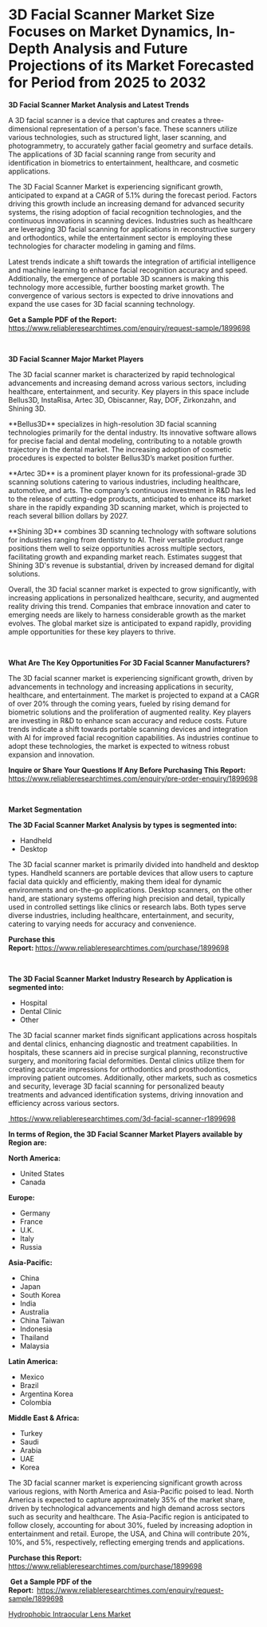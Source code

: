 <p><h1>3D Facial Scanner Market Size Focuses on Market Dynamics, In-Depth Analysis and Future Projections of its Market Forecasted for Period from 2025 to 2032</h1></p><p><strong>3D Facial Scanner Market Analysis and Latest Trends</strong></p>
<p><p>A 3D facial scanner is a device that captures and creates a three-dimensional representation of a person's face. These scanners utilize various technologies, such as structured light, laser scanning, and photogrammetry, to accurately gather facial geometry and surface details. The applications of 3D facial scanning range from security and identification in biometrics to entertainment, healthcare, and cosmetic applications.</p><p>The 3D Facial Scanner Market is experiencing significant growth, anticipated to expand at a CAGR of 5.1% during the forecast period. Factors driving this growth include an increasing demand for advanced security systems, the rising adoption of facial recognition technologies, and the continuous innovations in scanning devices. Industries such as healthcare are leveraging 3D facial scanning for applications in reconstructive surgery and orthodontics, while the entertainment sector is employing these technologies for character modeling in gaming and films.</p><p>Latest trends indicate a shift towards the integration of artificial intelligence and machine learning to enhance facial recognition accuracy and speed. Additionally, the emergence of portable 3D scanners is making this technology more accessible, further boosting market growth. The convergence of various sectors is expected to drive innovations and expand the use cases for 3D facial scanning technology.</p></p>
<p><strong>Get a Sample PDF of the Report:&nbsp;</strong> <a href="https://www.reliableresearchtimes.com/enquiry/request-sample/1899698?utm_campaign=3017&utm_medium=2&utm_source=Github&utm_content=ia&utm_term=04032025&utm_id=3d-facial-scanner">https://www.reliableresearchtimes.com/enquiry/request-sample/1899698</a></p>
<p>&nbsp;</p>
<p><strong>3D Facial Scanner Major Market Players</strong></p>
<p><p>The 3D facial scanner market is characterized by rapid technological advancements and increasing demand across various sectors, including healthcare, entertainment, and security. Key players in this space include Bellus3D, InstaRisa, Artec 3D, Obiscanner, Ray, DOF, Zirkonzahn, and Shining 3D.</p><p>**Bellus3D** specializes in high-resolution 3D facial scanning technologies primarily for the dental industry. Its innovative software allows for precise facial and dental modeling, contributing to a notable growth trajectory in the dental market. The increasing adoption of cosmetic procedures is expected to bolster Bellus3D’s market position further.</p><p>**Artec 3D** is a prominent player known for its professional-grade 3D scanning solutions catering to various industries, including healthcare, automotive, and arts. The company’s continuous investment in R&D has led to the release of cutting-edge products, anticipated to enhance its market share in the rapidly expanding 3D scanning market, which is projected to reach several billion dollars by 2027.</p><p>**Shining 3D** combines 3D scanning technology with software solutions for industries ranging from dentistry to AI. Their versatile product range positions them well to seize opportunities across multiple sectors, facilitating growth and expanding market reach. Estimates suggest that Shining 3D's revenue is substantial, driven by increased demand for digital solutions.</p><p>Overall, the 3D facial scanner market is expected to grow significantly, with increasing applications in personalized healthcare, security, and augmented reality driving this trend. Companies that embrace innovation and cater to emerging needs are likely to harness considerable growth as the market evolves. The global market size is anticipated to expand rapidly, providing ample opportunities for these key players to thrive.</p></p>
<p>&nbsp;</p>
<p><strong>What Are The Key Opportunities For 3D Facial Scanner Manufacturers?</strong></p>
<p><p>The 3D facial scanner market is experiencing significant growth, driven by advancements in technology and increasing applications in security, healthcare, and entertainment. The market is projected to expand at a CAGR of over 20% through the coming years, fueled by rising demand for biometric solutions and the proliferation of augmented reality. Key players are investing in R&D to enhance scan accuracy and reduce costs. Future trends indicate a shift towards portable scanning devices and integration with AI for improved facial recognition capabilities. As industries continue to adopt these technologies, the market is expected to witness robust expansion and innovation.</p></p>
<p><strong>Inquire or Share Your Questions If Any Before Purchasing This Report:</strong> <a href="https://www.reliableresearchtimes.com/enquiry/pre-order-enquiry/1899698?utm_campaign=3017&utm_medium=2&utm_source=Github&utm_content=ia&utm_term=04032025&utm_id=3d-facial-scanner">https://www.reliableresearchtimes.com/enquiry/pre-order-enquiry/1899698</a></p>
<p>&nbsp;</p>
<p><strong>Market Segmentation</strong></p>
<p><strong>The 3D Facial Scanner Market Analysis by types is segmented into:</strong></p>
<p><ul><li>Handheld</li><li>Desktop</li></ul></p>
<p><p>The 3D facial scanner market is primarily divided into handheld and desktop types. Handheld scanners are portable devices that allow users to capture facial data quickly and efficiently, making them ideal for dynamic environments and on-the-go applications. Desktop scanners, on the other hand, are stationary systems offering high precision and detail, typically used in controlled settings like clinics or research labs. Both types serve diverse industries, including healthcare, entertainment, and security, catering to varying needs for accuracy and convenience.</p></p>
<p><strong>Purchase this Report:&nbsp;</strong><a href="https://www.reliableresearchtimes.com/purchase/1899698?utm_campaign=3017&utm_medium=2&utm_source=Github&utm_content=ia&utm_term=04032025&utm_id=3d-facial-scanner">https://www.reliableresearchtimes.com/purchase/1899698</a></p>
<p>&nbsp;</p>
<p><strong>The 3D Facial Scanner Market Industry Research by Application is segmented into:</strong></p>
<p><ul><li>Hospital</li><li>Dental Clinic</li><li>Other</li></ul></p>
<p><p>The 3D facial scanner market finds significant applications across hospitals and dental clinics, enhancing diagnostic and treatment capabilities. In hospitals, these scanners aid in precise surgical planning, reconstructive surgery, and monitoring facial deformities. Dental clinics utilize them for creating accurate impressions for orthodontics and prosthodontics, improving patient outcomes. Additionally, other markets, such as cosmetics and security, leverage 3D facial scanning for personalized beauty treatments and advanced identification systems, driving innovation and efficiency across various sectors.</p></p>
<p><a href="https://www.reliableresearchtimes.com/3d-facial-scanner-r1899698?utm_campaign=3017&utm_medium=2&utm_source=Github&utm_content=ia&utm_term=04032025&utm_id=3d-facial-scanner">&nbsp;https://www.reliableresearchtimes.com/3d-facial-scanner-r1899698</a></p>
<p><strong>In terms of Region, the 3D Facial Scanner Market Players available by Region are:</strong></p>
<p>
    <p> <strong> North America: </strong>
        <ul>
            <li>United States</li>
            <li>Canada</li>
        </ul>
        </p> 
    <p> <strong> Europe: </strong>
        <ul>
            <li>Germany</li>
            <li>France</li>
            <li>U.K.</li>
            <li>Italy</li>
            <li>Russia</li>
        </ul>
        </p> 
    <p> <strong> Asia-Pacific: </strong>
        <ul>
            <li>China</li>
            <li>Japan</li>
            <li>South Korea</li>
            <li>India</li>
            <li>Australia</li>
            <li>China Taiwan</li>
            <li>Indonesia</li>
            <li>Thailand</li>
            <li>Malaysia</li>
        </ul>
        </p> 
    <p> <strong> Latin America: </strong>
        <ul>
            <li>Mexico</li>
            <li>Brazil</li>
            <li>Argentina Korea</li>
            <li>Colombia</li>
        </ul>
        </p> 
    <p> <strong> Middle East & Africa: </strong>
        <ul>
            <li>Turkey</li>
            <li>Saudi</li>
            <li>Arabia</li>
            <li>UAE</li>
            <li>Korea</li>
        </ul>
    </p>
    </p>
<p><p>The 3D facial scanner market is experiencing significant growth across various regions, with North America and Asia-Pacific poised to lead. North America is expected to capture approximately 35% of the market share, driven by technological advancements and high demand across sectors such as security and healthcare. The Asia-Pacific region is anticipated to follow closely, accounting for about 30%, fueled by increasing adoption in entertainment and retail. Europe, the USA, and China will contribute 20%, 10%, and 5%, respectively, reflecting emerging trends and applications.</p></p>
<p><strong>Purchase this Report: </strong><a href="https://www.reliableresearchtimes.com/purchase/1899698?utm_campaign=3017&utm_medium=2&utm_source=Github&utm_content=ia&utm_term=04032025&utm_id=3d-facial-scanner">https://www.reliableresearchtimes.com/purchase/1899698</a></p>
<p>&nbsp;<strong>Get a Sample PDF of the Report:&nbsp;&nbsp;</strong><a href="https://www.reliableresearchtimes.com/enquiry/request-sample/1899698?utm_campaign=3017&utm_medium=2&utm_source=Github&utm_content=ia&utm_term=04032025&utm_id=3d-facial-scanner">https://www.reliableresearchtimes.com/enquiry/request-sample/1899698</a></p>
<p><strong></strong></p>
<p><p><a href="https://github.com/boysabotzoc/Market-Research-Report-List-1/blob/main/hydrophobic-intraocular-lens-market.md?utm_campaign=3017&utm_medium=2&utm_source=Github&utm_content=ia&utm_term=04032025&utm_id=3d-facial-scanner">Hydrophobic Intraocular Lens Market</a></p></p>